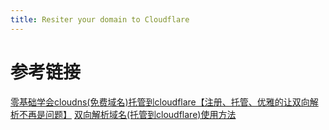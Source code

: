 ```yaml
---
title: Resiter your domain to Cloudflare
---
```


# 参考链接
[零基础学会cloudns(免费域名)托管到cloudflare【注册、托管、优雅的让双向解析不再是问题】](https://linux.do/t/topic/446953/30)
[双向解析域名(托管到cloudflare)使用方法](https://suns.blogu.tc/Miscellaneous/%E5%8F%8C%E5%90%91%E8%A7%A3%E6%9E%90%E5%9F%9F%E5%90%8D(%E6%89%98%E7%AE%A1%E5%88%B0cloudflare)%E4%BD%BF%E7%94%A8%E6%96%B9%E6%B3%95/)